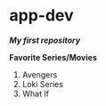 # app-dev
***My first repository***

**Favorite Series/Movies**
1. Avengers
2. Loki Series
3. What If
